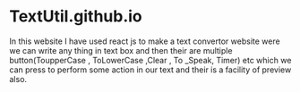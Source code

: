# TextUtil.github.io
In this website I have used react js to make a text convertor website were we can write any thing in text box and then their are multiple button(ToupperCase , ToLowerCase ,Clear , To _Speak, Timer) etc  which we can press to perform some action in our text and their is a facility of preview also. 
